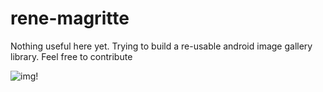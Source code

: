 rene-magritte
=============

Nothing useful here yet. Trying to build a re-usable android image gallery library. Feel free to contribute

![img!](https://raw2.github.com/papaloizouc/rene-magritte/master/ReneMagritte/src/main/res/drawable-hdpi/logo.jpg "img")